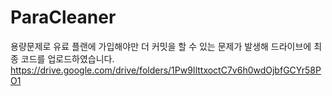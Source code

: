 # ParaCleaner

용량문제로 유료 플랜에 가입해야만 더 커밋을 할 수 있는 문제가 발생해 드라이브에 최종 코드를 업로드하였습니다.
https://drive.google.com/drive/folders/1Pw9IlttxoctC7v6h0wdOjbfGCYr58PO1
